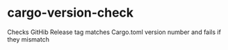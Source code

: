 # cargo-version-check
Checks GitHib Release tag matches Cargo.toml version number and fails if they mismatch
